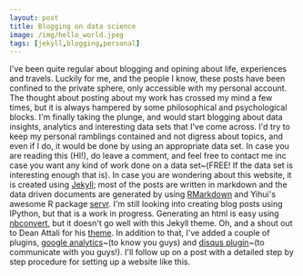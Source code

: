 ```yaml
---
layout: post
title: Blogging on data science
image: /img/hello_world.jpeg
tags: [jekyll,blogging,personal] 
---
```


I've been quite regular about blogging and opining about life, experiences and travels. Luckily for me, and the people I know, these posts have been confined to the private sphere, only accessible with my personal account. The thought about posting about my work has crossed my mind a few times, but it is always hampered by some philosophical and psychological blocks. I'm finally taking the plunge, and would start blogging about data insights, analytics and interesting data sets that I've come across. I'd try to keep my personal ramblings contained and not digress about topics, and even if I do, it would be done by using an appropriate data set. In case you are reading this (HI!), do leave a comment, and feel free to contact me inc case you want any kind of work done on a data set~(FREE! If the data set is interesting enough that is).
In case you are wondering about this website, it is created using [Jekyll](https://jekyllrb.com/); most of the posts are written in markdown and the data driven documents are generated by using [RMarkdown](http://rmarkdown.rstudio.com) and Yihui's awesome R package [servr](https://github.com/yihui/knitr-jekyll). I'm still looking into creating blog posts using IPython, but that is a work in progress. Generating an html is easy using [nbconvert](https://github.com/jupyter/nbconvert), but it doesn't go well with this Jekyll theme. Oh, and a shout out to Dean Attali for his [theme](http://deanattali.com/). In addition to that, I've added a couple of plugins, [google analytics](https://analytics.google.com/analytics/web/)~(to know you guys) and [disqus plugin](https://disqus.com/)~(to communicate with you guys!). I'll follow up on a post with a detailed step by step procedure for setting up a website like this.

